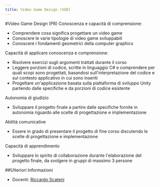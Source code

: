```yaml
---
title: Video Game Design (VGD)
---
```


#Video Game Design (PR)
Conoscenza e capacità di comprensione:

* Comprendere cosa significa progettare un video game
* Conoscere le varie tipologie di video game sviluppabili
* Conoscere i fondamenti geometrici della computer graphics

Capacità di applicare conoscenza e comprensione:

* Risolvere esercizi sugli argomenti trattati durante il corso
* Leggere porzioni di codice, scritte in linguaggio C# e comprendere per quali scopi sono progettati, basandosi sull'interpretazione del codice e sul contesto applicativo in cui sono inseriti
* Progettare un'applicazione basata sulla piattaforma di sviluppo Unity partendo dalle specifiche e da porzioni di codice esistente

Autonomia di giudizio

* Sviluppare il progetto finale a partire dalle specifiche fornite in autonomia riguardo alle scelte di progettazione e implementazione

Abilità comunicative

* Essere in grado di presentare il progetto di fine corso discutendo le scelte di progettazione e implementazione

Capacità di apprendimento

* Sviluppare lo spirito di collaborazione durante l'elaborazione del progetto finale, da svolgere in gruppi di massimo 3 persone

##Ulteriori Informazioni
* Docenti: [Riccardo Scateni](https://people.unica.it/riccardoscateni/)